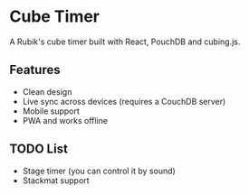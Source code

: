 # Cube Timer

A Rubik's cube timer built with React, PouchDB and cubing.js.

## Features

- Clean design
- Live sync across devices (requires a CouchDB server)
- Mobile support
- PWA and works offline

## TODO List

- Stage timer (you can control it by sound)
- Stackmat support
